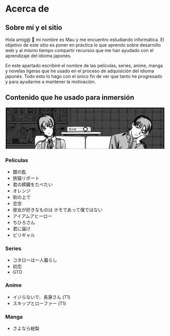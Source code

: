 # Acerca de 
## Sobre mí y el sitio 
Hola amig@ 🤖 mi nombre es Mau y me encuentro estudiando informática. El objetivo de este sitio es poner en práctica lo que aprendo sobre desarrollo web y al mismo tiempo compartir recursos que me han ayudado con el aprendizaje del idioma japonés.

En este apartado escribiré el nombre de las películas, series, anime, manga y novelas ligeras que he usado en el proceso de adquisición del idioma japonés. Todo esto lo hago con el único fin de ver que tanto he progresado y para ayudarme a mantener la motivación.

## Contenido que he usado para inmersión
![SayonaraEri](/img/eri2.png)

### Películas
* 銀の匙
* 旅猫リポート
* 君の膵臓をたべたい
* オレンジ
* 街の上で
* 恋空
* 彼女が好きなものは ホモであって僕ではない
* アイアムアヒーロー
* ちひろさん
* 君に届け
* ビリギャル

### Series
* コタローは一人暮らし
* 初恋
* GTO
### Anime
* イジらないで、長瀞さん (T1)
* スキップとローファー (T1)

### Manga
* さよなら絵梨